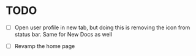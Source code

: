 # TODO
- [ ] Open user profile in new tab, but doing this is removing the icon from status bar. Same for New Docs as well
- [ ] Revamp the home page

